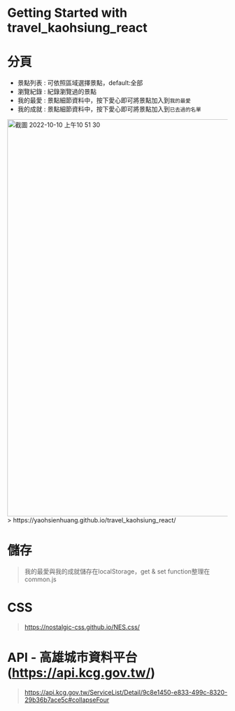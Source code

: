 # Getting Started with travel_kaohsiung_react
 
# 分頁
- 景點列表 : 可依照區域選擇景點，default:全部
- 瀏覽紀錄 : 紀錄瀏覽過的景點
- 我的最愛 : 景點細節資料中，按下愛心即可將景點加入到`我的最愛`
- 我的成就 : 景點細節資料中，按下愛心即可將景點加入到`已去過的名單`

<img width="906" alt="截圖 2022-10-10 上午10 51 30" src="https://user-images.githubusercontent.com/107407057/194793198-a3874e76-51ee-47ba-aa73-f15c85c0bce4.png">
> https://yaohsienhuang.github.io/travel_kaohsiung_react/

# 儲存
> 我的最愛與我的成就儲存在localStorage，get & set function整理在common.js

# CSS 
> https://nostalgic-css.github.io/NES.css/
 
# API - 高雄城市資料平台(https://api.kcg.gov.tw/)
> https://api.kcg.gov.tw/ServiceList/Detail/9c8e1450-e833-499c-8320-29b36b7ace5c#collapseFour